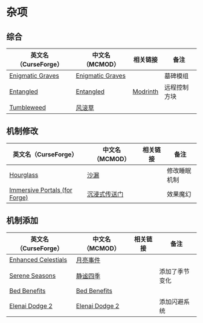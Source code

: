 # 杂项

## 综合

| 英文名（CurseForge）                                                              | 中文名（MCMOD）                                          | 相关链接                                       | 备注         |
| --------------------------------------------------------------------------------- | -------------------------------------------------------- | ---------------------------------------------- | ------------ |
| [Enigmatic Graves](https://www.curseforge.com/minecraft/mc-mods/enigmatic-graves) | [Enigmatic Graves](https://www.mcmod.cn/class/4720.html) |                                                | 墓碑模组     |
| [Entangled](https://www.curseforge.com/minecraft/mc-mods/entangled)               | [Entangled](https://www.mcmod.cn/class/5939.html)        | [Modrinth](https://modrinth.com/mod/entangled) | 远程控制方块 |
| [Tumbleweed](https://www.curseforge.com/minecraft/mc-mods/tumbleweed)             | [风滚草](https://www.mcmod.cn/class/1880.html)           |                                                |              |

## 机制修改

| 英文名（CurseForge）                                                                                      | 中文名（MCMOD）                                      | 相关链接 | 备注         |
| --------------------------------------------------------------------------------------------------------- | ---------------------------------------------------- | -------- | ------------ |
| [Hourglass](https://www.curseforge.com/minecraft/mc-mods/hourglass)                                       | [沙漏](https://www.mcmod.cn/class/4815.html)         |          | 修改睡眠机制 |
| [Immersive Portals (for Forge)](https://www.curseforge.com/minecraft/mc-mods/immersive-portals-for-forge) | [沉浸式传送门](https://www.mcmod.cn/class/2410.html) |          | 效果魔幻     |

## 机制添加

| 英文名（CurseForge）                                                                    | 中文名（MCMOD）                                        | 相关链接 | 备注           |
| --------------------------------------------------------------------------------------- | ------------------------------------------------------ | -------- | -------------- |
| [Enhanced Celestials](https://www.curseforge.com/minecraft/mc-mods/enhanced-celestials) | [月亮事件](https://www.mcmod.cn/class/3452.html)       |          |                |
| [Serene Seasons](https://www.curseforge.com/minecraft/mc-mods/serene-seasons)           | [静谧四季](https://www.mcmod.cn/class/1132.html)       |          | 添加了季节变化 |
| [Bed Benefits](https://www.curseforge.com/minecraft/mc-mods/bed-benefits)               | [Bed Benefits](https://www.mcmod.cn/class/9741.html)   |          |                |
| [Elenai Dodge 2](https://www.curseforge.com/minecraft/mc-mods/elenai-dodge-2)           | [Elenai Dodge 2](https://www.mcmod.cn/class/3835.html) |          | 添加闪避系统   |
